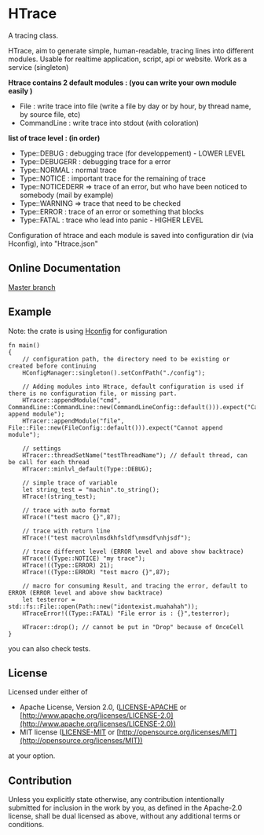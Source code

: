 # HTrace

A tracing class.

HTrace, aim to generate simple, human-readable, tracing lines into different modules.
Usable for realtime application, script, api or website.
Work as a service (singleton)

**Htrace contains 2 default modules : (you can write your own module easily )**

* File : write trace into file (write a file by day or by hour, by thread name, by source file, etc)
* CommandLine : write trace into stdout (with coloration)

**list of trace level : (in order)**

* Type::DEBUG : debugging trace (for developpement) - LOWER LEVEL
* Type::DEBUGERR : debugging trace for a error
* Type::NORMAL : normal trace
* Type::NOTICE : important trace for the remaining of trace
* Type::NOTICEDERR => trace of an error, but who have been noticed to somebody (mail by example)
* Type::WARNING => trace that need to be checked
* Type::ERROR : trace of an error or something that blocks
* Type::FATAL : trace who lead into panic - HIGHER LEVEL

Configuration of htrace and each module is saved into configuration dir (via Hconfig), into "Htrace.json"

## Online Documentation

[Master branch](https://github.com/hyultis/rust_Htrace)

## Example

Note: the crate is using [Hconfig](https://crates.io/crates/Hconfig) for configuration

```
fn main()
{
	// configuration path, the directory need to be existing or created before continuing
	HConfigManager::singleton().setConfPath("./config");
	
	// Adding modules into Htrace, default configuration is used if there is no configuration file, or missing part.
	HTracer::appendModule("cmd", CommandLine::CommandLine::new(CommandLineConfig::default())).expect("Cannot append module");
	HTracer::appendModule("file", File::File::new(FileConfig::default())).expect("Cannot append module");
	
	// settings
	HTracer::threadSetName("testThreadName"); // default thread, can be call for each thread
	HTracer::minlvl_default(Type::DEBUG);
	
	// simple trace of variable
	let string_test = "machin".to_string();
	HTrace!(string_test);
	
	// trace with auto format
	HTrace!("test macro {}",87);
	
	// trace with return line
	HTrace!("test macro\nlmsdkhfsldf\nmsdf\nhjsdf");
	
	// trace different level (ERROR level and above show backtrace)
	HTrace!((Type::NOTICE) "my trace");
	HTrace!((Type::ERROR) 21);
	HTrace!((Type::ERROR) "test macro {}",87);

	// macro for consuming Result, and tracing the error, default to ERROR (ERROR level and above show backtrace)
	let testerror = std::fs::File::open(Path::new("idontexist.muahahah"));
	HTraceError!((Type::FATAL) "File error is : {}",testerror);
	
	HTracer::drop(); // cannot be put in "Drop" because of OnceCell
}
```

you can also check tests.

## License

Licensed under either of

* Apache License, Version 2.0, ([LICENSE-APACHE](LICENSE-APACHE) or [http://www.apache.org/licenses/LICENSE-2.0](http://www.apache.org/licenses/LICENSE-2.0))
* MIT license ([LICENSE-MIT](LICENSE-MIT) or [http://opensource.org/licenses/MIT](http://opensource.org/licenses/MIT))

at your option.

## Contribution

Unless you explicitly state otherwise, any contribution intentionally submitted
for inclusion in the work by you, as defined in the Apache-2.0 license, shall be
dual licensed as above, without any additional terms or conditions.
